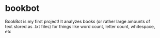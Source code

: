# bookbot
BookBot is my first project!
It analyzes books (or rather large amounts of text stored as .txt files)
for things like word count, letter count, whitespace, etc
